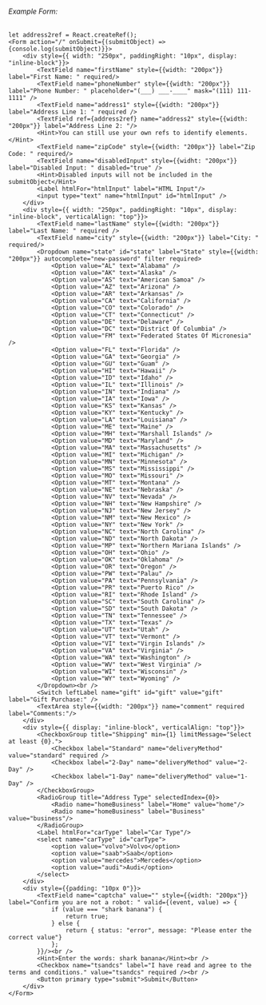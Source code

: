 ###### Example Form:
    let address2ref = React.createRef();
    <Form action="/" onSubmit={(submitObject) => {console.log(submitObject)}}>
        <div style={{ width: "250px", paddingRight: "10px", display: "inline-block"}}>
            <TextField name="firstName" style={{width: "200px"}} label="First Name: " required/>
            <TextField name="phoneNumber" style={{width: "200px"}} label="Phone Number: " placeholder="(___) ___-____" mask="(111) 111-1111" />
            <TextField name="address1" style={{width: "200px"}} label="Address Line 1: " required />
            <TextField ref={address2ref} name="address2" style={{width: "200px"}} label="Address Line 2: "/>
            <Hint>You can still use your own refs to identify elements.</Hint>
            <TextField name="zipCode" style={{width: "200px"}} label="Zip Code: " required/>
            <TextField name="disabledInput" style={{widht: "200px"}} label="Disabled Input: " disabled="true" />
            <Hint>Disabled inputs will not be included in the submitObject</Hint>
            <Label htmlFor="htmlInput" label="HTML Input"/>
            <input type="text" name="htmlInput" id="htmlInput" />
        </div>
        <div style={{ width: "250px", paddingRight: "10px", display: "inline-block", verticalAlign: "top"}}>
            <TextField name="lastName" style={{width: "200px"}} label="Last Name: " required />
            <TextField name="city" style={{width: "200px"}} label="City: " required/>
            <Dropdown name="state" id="state" label="State" style={{width: "200px"}} autocomplete="new-password" filter required>
                <Option value="AL" text="Alabama" />
                <Option value="AK" text="Alaska" />
                <Option value="AS" text="American Samoa" />
                <Option value="AZ" text="Arizona" />
                <Option value="AR" text="Arkansas" />
                <Option value="CA" text="California" />
                <Option value="CO" text="Colorado" />
                <Option value="CT" text="Connecticut" />
                <Option value="DE" text="Delaware" />
                <Option value="DC" text="District Of Columbia" />
                <Option value="FM" text="Federated States Of Micronesia" />
                <Option value="FL" text="Florida" />
                <Option value="GA" text="Georgia" />
                <Option value="GU" text="Guam" />
                <Option value="HI" text="Hawaii" />
                <Option value="ID" text="Idaho" />
                <Option value="IL" text="Illinois" />
                <Option value="IN" text="Indiana" />
                <Option value="IA" text="Iowa" />
                <Option value="KS" text="Kansas" />
                <Option value="KY" text="Kentucky" />
                <Option value="LA" text="Louisiana" />
                <Option value="ME" text="Maine" />
                <Option value="MH" text="Marshall Islands" />
                <Option value="MD" text="Maryland" />
                <Option value="MA" text="Massachusetts" />
                <Option value="MI" text="Michigan" />
                <Option value="MN" text="Minnesota" />
                <Option value="MS" text="Mississippi" />
                <Option value="MO" text="Missouri" />
                <Option value="MT" text="Montana" />
                <Option value="NE" text="Nebraska" />
                <Option value="NV" text="Nevada" />
                <Option value="NH" text="New Hampshire" />
                <Option value="NJ" text="New Jersey" />
                <Option value="NM" text="New Mexico" />
                <Option value="NY" text="New York" />
                <Option value="NC" text="North Carolina" />
                <Option value="ND" text="North Dakota" />
                <Option value="MP" text="Northern Mariana Islands" />
                <Option value="OH" text="Ohio" />
                <Option value="OK" text="Oklahoma" />
                <Option value="OR" text="Oregon" />
                <Option value="PW" text="Palau" />
                <Option value="PA" text="Pennsylvania" />
                <Option value="PR" text="Puerto Rico" />
                <Option value="RI" text="Rhode Island" />
                <Option value="SC" text="South Carolina" />
                <Option value="SD" text="South Dakota" />
                <Option value="TN" text="Tennessee" />
                <Option value="TX" text="Texas" />
                <Option value="UT" text="Utah" />
                <Option value="VT" text="Vermont" />
                <Option value="VI" text="Virgin Islands" />
                <Option value="VA" text="Virginia" />
                <Option value="WA" text="Washington" />
                <Option value="WV" text="West Virginia" />
                <Option value="WI" text="Wisconsin" />
                <Option value="WY" text="Wyoming" />
            </Dropdown><br />
            <Switch leftLabel name="gift" id="gift" value="gift" label="Gift Purchase:" />
            <TextArea style={{width: "200px"}} name="comment" required label="Comments:"/>
        </div>
        <div style={{ display: "inline-block", verticalAlign: "top"}}>
            <CheckboxGroup title="Shipping" min={1} limitMessage="Select at least {0}.">
                <Checkbox label="Standard" name="deliveryMethod" value="standard" required />
                <Checkbox label="2-Day" name="deliveryMethod" value="2-Day" />
                <Checkbox label="1-Day" name="deliveryMethod" value="1-Day" />
            </CheckboxGroup>
            <RadioGroup title="Address Type" selectedIndex={0}>
                <Radio name="homeBusiness" label="Home" value="home"/>
                <Radio name="homeBusiness" label="Business" value="business"/>
            </RadioGroup>
            <Label htmlFor="carType" label="Car Type"/>
            <select name="carType" id="carType">
                <option value="volvo">Volvo</option>
                <option value="saab">Saab</option>
                <option value="mercedes">Mercedes</option>
                <option value="audi">Audi</option>
            </select>
        </div>
        <div style={{padding: "10px 0"}}>
            <TextField name="captcha" value="" style={{width: "200px"}} label="Confirm you are not a robot: " valid={(event, value) => {
                if (value === "shark banana") {
                    return true;
                } else {
                    return { status: "error", message: "Please enter the correct value"}
                };
            }}/><br />
            <Hint>Enter the words: shark banana</Hint><br />    
            <Checkbox name="tsandcs" label="I have read and agree to the terms and conditions." value="tsandcs" required /><br />
            <Button primary type="submit">Submit</Button>
        </div>
    </Form>
